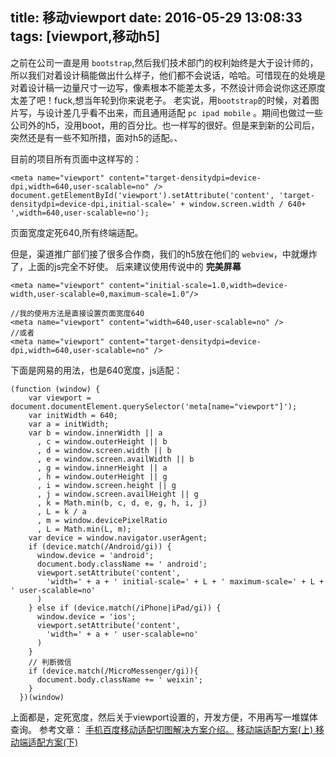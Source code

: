 title: 移动viewport
date: 2016-05-29 13:08:33
tags: [viewport,移动h5]
---

之前在公司一直是用 `bootstrap`,然后我们技术部门的权利始终是大于设计师的，所以我们对着设计稿能做出什么样子，他们都不会说话，哈哈。可惜现在的处境是对着设计稿一边量尺寸一边写，像素根本不能差太多，不然设计师会说你这还原度太差了吧！fuck,想当年轮到你来说老子。
老实说，用`bootstrap`的时候，对着图片写，与设计差几乎看不出来，而且通用适配 `pc ipad mobile` 。期间也做过一些公司外的h5，没用boot，用的百分比。也一样写的很好。但是来到新的公司后，突然还是有一些不知所措，面对h5的适配。、

目前的项目所有页面中这样写的：
```
<meta name="viewport" content="target-densitydpi=device-dpi,width=640,user-scalable=no" />
document.getElementById('viewport').setAttribute('content', 'target-densitydpi=device-dpi,initial-scale=' + window.screen.width / 640+ ',width=640,user-scalable=no'); 
```
页面宽度定死640,所有终端适配。

但是，渠道推广部们接了很多合作商，我们的h5放在他们的 `webview`，中就爆炸了，上面的js完全不好使。
后来建议使用传说中的 **完美屏幕**
```
<meta name="viewport" content="initial-scale=1.0,width=device-width,user-scalable=0,maximum-scale=1.0"/>

//我的使用方法是直接设置页面宽度640
<meta name="viewport" content="width=640,user-scalable=no" />
//或者
<meta name="viewport" content="target-densitydpi=device-dpi,width=640,user-scalable=no" />

```
下面是网易的用法，也是640宽度，js适配：
```
(function (window) {
    var viewport = document.documentElement.querySelector('meta[name="viewport"]');
    var initWidth = 640;
    var a = initWidth;
    var b = window.innerWidth || a
      , c = window.outerHeight || b
      , d = window.screen.width || b
      , e = window.screen.availWidth || b
      , g = window.innerHeight || a
      , h = window.outerHeight || g
      , i = window.screen.height || g
      , j = window.screen.availHeight || g
      , k = Math.min(b, c, d, e, g, h, i, j)
      , L = k / a
      , m = window.devicePixelRatio
      , L = Math.min(L, m);
    var device = window.navigator.userAgent;
    if (device.match(/Android/gi)) {
      window.device = 'android';
      document.body.className += ' android';
      viewport.setAttribute('content',
        'width=' + a + ' initial-scale=' + L + ' maximum-scale=' + L + ' user-scalable=no'
      )
    } else if (device.match(/iPhone|iPad/gi)) {
      window.device = 'ios';
      viewport.setAttribute('content',
        'width=' + a + ' user-scalable=no'
      ) 
    }
    // 判断微信
    if (device.match(/MicroMessenger/gi)){
      document.body.className += ' weixin';
    }
  })(window)
```

上面都是，定死宽度，然后关于viewport设置的，开发方便，不用再写一堆媒体查询。
参考文章：
[手机百度移动适配切图解决方案介绍。][1]
[移动端适配方案(上) ][2]
[移动端适配方案(下) ][3]


[1]: http://js8.in/2015/12/12/%E6%89%8B%E6%9C%BA%E7%99%BE%E5%BA%A6%E7%A7%BB%E5%8A%A8%E9%80%82%E9%85%8D%E5%88%87%E5%9B%BE%E8%A7%A3%E5%86%B3%E6%96%B9%E6%A1%88%E4%BB%8B%E7%BB%8D/
[2]: https://github.com/riskers/blog/issues/17
[3]: https://github.com/riskers/blog/issues/18

